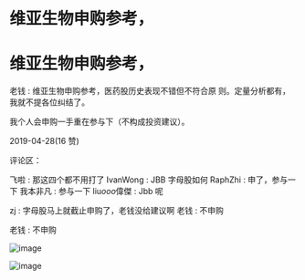 # 维亚生物申购参考，

# 维亚生物申购参考，

老钱 : 维亚生物申购参考，医药股历史表现不错但不符合原 则。定量分析都有，我就不提各位纠结了。

我个人会申购一手重在参与下（不构成投资建议）。

2019-04-28(16 赞)

评论区：

飞啦 : 那这四个都不用打了 IvanWong : JBB 字母股如何 RaphZhi : 申了，参与一下 我本非凡 : 参与一下 liu*ooo*偉傑 : Jbb 呢

zj : 字母股马上就截止申购了，老钱没给建议啊 老钱 : 不申购

老钱 : 不申购

![image](img/Image_240.png)

![image](img/Image_241.png)